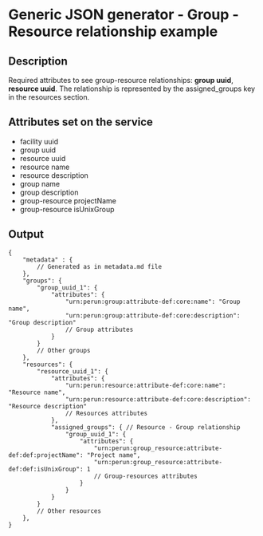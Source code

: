 # Generic JSON generator - Group - Resource relationship example

## Description

Required attributes to see group-resource relationships: **group uuid**, **resource uuid**. 
The relationship is represented by the assigned_groups key in the resources section.

## Attributes set on the service

- facility uuid
- group uuid 
- resource uuid 
- resource name 
- resource description 
- group name 
- group description 
- group-resource projectName 
- group-resource isUnixGroup

## Output

```jsonc
{
	"metadata" : {
		// Generated as in metadata.md file
	},
	"groups": {
		"group_uuid_1": {
			"attributes": {
				"urn:perun:group:attribute-def:core:name": "Group name",
				"urn:perun:group:attribute-def:core:description": "Group description"
				// Group attributes
			}
		}
		// Other groups
	},
	"resources": { 
		"resource_uuid_1": {
			"attributes": {
				"urn:perun:resource:attribute-def:core:name": "Resource name",
				"urn:perun:resource:attribute-def:core:description": "Resource description"
				// Resources attributes
			},
			"assigned_groups": { // Resource - Group relationship
				"group_uuid_1": {
					"attributes": {	
						"urn:perun:group_resource:attribute-def:def:projectName": "Project name",
						"urn:perun:group_resource:attribute-def:def:isUnixGroup": 1
						// Group-resources attributes
					}
				}
			}
		}
		// Other resources
	},
}
```